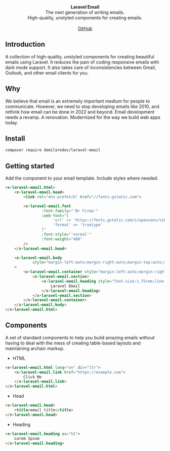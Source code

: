 <div align="center"><strong>Laravel Email</strong></div>
<div align="center">The next generation of writing emails.<br />High-quality, unstyled components for creating emails.</div>

<br />
<div align="center">
<a href="https://github.com/dammy001/laravel-email">GitHub</a>
</div>

## Introduction

A collection of high-quality, unstyled components for creating beautiful emails using Laravel.
It reduces the pain of coding responsive emails with dark mode support. It also takes care of inconsistencies between Gmail, Outlook, and other email clients for you.

## Why

We believe that email is an extremely important medium for people to communicate. However, we need to stop developing emails like 2010, and rethink how email can be done in 2022 and beyond. Email development needs a revamp. A renovation. Modernized for the way we build web apps today.

## Install
```bash
composer require damilaredev/laravel-email
```

## Getting started

Add the component to your email template. Include styles where needed.

```html
<x-laravel-email.html>
    <x-laravel-email.head>
        <link rel="dns-prefetch" href="//fonts.gstatic.com">

        <x-laravel-email.font
                :font-family="'Br Firma'"
                :web-font="[
                     'url' => 'https://fonts.gstatic.com/s/opensans/v18/mem8YaGs126MiZpBA-UFVZ0e.ttf',
                     'format' => 'truetype'
                ]"
                :font-style="'normal'"
                :font-weight="400"
        />
    </x-laravel-email.head>

    <x-laravel-email.body
            style="margin-left:auto;margin-right:auto;margin-top:auto;margin-bottom:auto;background-color:rgba(255, 255, 255, 1);font-family:Open Sans, ui-sans-serif, system-ui, -apple-system,Segoe UI,Roboto,Helvetica Neue,Arial,Noto Sans,Ubuntu,sans-serif"
    >
        <x-laravel-email.container style="margin-left:auto;margin-right:auto; max-width:50em;margin:10px auto;">
            <x-laravel-email.section>
                <x-laravel-email.heading style="font-size:1.75rem;line-height:43.99px;font-weight:700;text-align:left; color: rgba(80, 85, 94, 1);">
                    Laravel Email
                </x-laravel-email.heading>
            </x-laravel-email.section>
        </x-laravel-email.container>
    </x-laravel-email.body>
</x-laravel-email.html>
```

## Components

A set of standard components to help you build amazing emails without having to deal with the mess of creating table-based layouts and maintaining archaic markup.

- HTML
```html
<x-laravel-email.html lang="en" dir="ltr">
    <x-laravel-email.link href="https://example.com">
        Click Me
    </x-laravel-email.link>
</x-laravel-email.html>
```

- Head
```html
<x-laravel-email.head>
    <title>email title</title>
</x-laravel-email.head>
```

- Heading
```html
<x-laravel-email.heading as="h1">
    Lorem Ipsum
</x-laravel-email.heading> 
```
